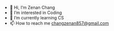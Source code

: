 - 👋 Hi, I’m Zenan Chang
- 👀 I’m interested in Coding
- 🌱 I’m currently learning CS
- 📫 How to reach me changzenan857@gmail.com

<!---
EmptyHead5/EmptyHead5 is a ✨ special ✨ repository because its `README.md` (this file) appears on your GitHub profile.
You can click the Preview link to take a look at your changes.
--->
